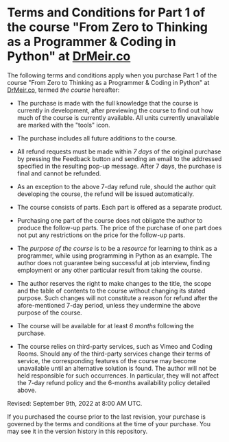 # Terms and Conditions for Part 1 of the course "From Zero to Thinking as a Programmer & Coding in Python" at [DrMeir.co](https:://DrMeir.co/#/)

The following terms and conditions apply when you purchase Part 1 of the course "From Zero to Thinking as a Programmer & Coding in Python" at [DrMeir.co](https:://DrMeir.co/#/), termed *the course* hereafter:

* The purchase is made with the full knowledge that the course is currently in development, after previewing the course to find out how much of the course is currently available. All units currently unavailable are marked with the "tools" icon.

* The purchase includes all future additions to the course.

* All refund requests must be made within *7 days* of the original purchase by pressing the Feedback button and sending an email to the addressed specified in the resulting pop-up message. After 7 days, the purchase is final and cannot be refunded.

* As an exception to the above 7-day refund rule, should the author quit developing the course, the refund will be issued automatically.

* The course consists of parts. Each part is offered as a separate product. 

* Purchasing one part of the course does not obligate the author to produce the follow-up parts. The price of the purchase of one part does not put any restrictions on the price for the follow-up parts.

* The *purpose of the course* is to be a *resource* for learning to think as a programmer, while using programming in Python as an example. The author does not guarantee being successful at job interview, finding employment or any other particular result from taking the course.

* The author reserves the right to make changes to the title, the scope and the table of contents to the course without changing its stated purpose. Such changes will not constitute a reason for refund after the afore-mentioned 7-day period, unless they undermine the above purpose of the course.

* The course will be available for at least *6 months* following the purchase.

* The course relies on third-party services, such as Vimeo and Coding Rooms. Should any of the third-party services change their terms of service, the corresponding features of the course may become unavailable until an alternative solution is found. The author will not be held responsible for such occurrences. In particular, they will not affect the 7-day refund policy and the 6-months availability policy detailed above.

Revised: September 9th, 2022 at 8:00 AM UTC.

If you purchased the course prior to the last revision, your purchase is governed by the terms and conditions at the time of your purchase. You may see it in the version history in this repository. 
